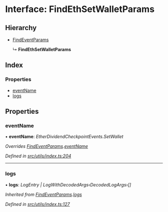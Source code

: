 # Interface: FindEthSetWalletParams

## Hierarchy

- [FindEventParams](_utils_index_.findeventparams.md)

  ↳ **FindEthSetWalletParams**

## Index

### Properties

- [eventName](_utils_index_.findethsetwalletparams.md#eventname)
- [logs](_utils_index_.findethsetwalletparams.md#logs)

## Properties

### eventName

• **eventName**: _EtherDividendCheckpointEvents.SetWallet_

_Overrides [FindEventParams](_utils_index_.findeventparams.md).[eventName](_utils_index_.findeventparams.md#eventname)_

_Defined in [src/utils/index.ts:204](https://github.com/PolymathNetwork/polymath-sdk/blob/660aba8/src/utils/index.ts#L204)_

---

### logs

• **logs**: _LogEntry | LogWithDecodedArgs‹DecodedLogArgs›[]_

_Inherited from [FindEventParams](_utils_index_.findeventparams.md).[logs](_utils_index_.findeventparams.md#logs)_

_Defined in [src/utils/index.ts:127](https://github.com/PolymathNetwork/polymath-sdk/blob/660aba8/src/utils/index.ts#L127)_
